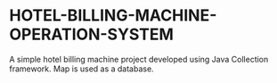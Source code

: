 # HOTEL-BILLING-MACHINE-OPERATION-SYSTEM
A simple hotel billing machine project developed using Java  Collection framework. Map is used as a database. 
